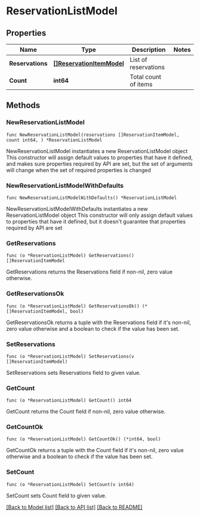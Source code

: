 # ReservationListModel

## Properties

Name | Type | Description | Notes
------------ | ------------- | ------------- | -------------
**Reservations** | [**[]ReservationItemModel**](ReservationItemModel.md) | List of reservations | 
**Count** | **int64** | Total count of items | 

## Methods

### NewReservationListModel

`func NewReservationListModel(reservations []ReservationItemModel, count int64, ) *ReservationListModel`

NewReservationListModel instantiates a new ReservationListModel object
This constructor will assign default values to properties that have it defined,
and makes sure properties required by API are set, but the set of arguments
will change when the set of required properties is changed

### NewReservationListModelWithDefaults

`func NewReservationListModelWithDefaults() *ReservationListModel`

NewReservationListModelWithDefaults instantiates a new ReservationListModel object
This constructor will only assign default values to properties that have it defined,
but it doesn't guarantee that properties required by API are set

### GetReservations

`func (o *ReservationListModel) GetReservations() []ReservationItemModel`

GetReservations returns the Reservations field if non-nil, zero value otherwise.

### GetReservationsOk

`func (o *ReservationListModel) GetReservationsOk() (*[]ReservationItemModel, bool)`

GetReservationsOk returns a tuple with the Reservations field if it's non-nil, zero value otherwise
and a boolean to check if the value has been set.

### SetReservations

`func (o *ReservationListModel) SetReservations(v []ReservationItemModel)`

SetReservations sets Reservations field to given value.


### GetCount

`func (o *ReservationListModel) GetCount() int64`

GetCount returns the Count field if non-nil, zero value otherwise.

### GetCountOk

`func (o *ReservationListModel) GetCountOk() (*int64, bool)`

GetCountOk returns a tuple with the Count field if it's non-nil, zero value otherwise
and a boolean to check if the value has been set.

### SetCount

`func (o *ReservationListModel) SetCount(v int64)`

SetCount sets Count field to given value.



[[Back to Model list]](../README.md#documentation-for-models) [[Back to API list]](../README.md#documentation-for-api-endpoints) [[Back to README]](../README.md)


